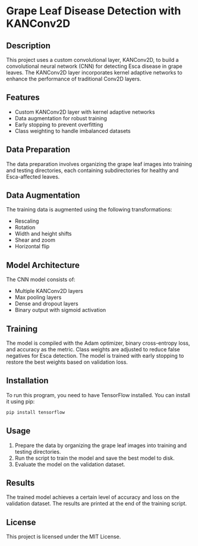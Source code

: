 # Grape Leaf Disease Detection with KANConv2D

## Description
This project uses a custom convolutional layer, KANConv2D, to build a convolutional neural network (CNN) for detecting Esca disease in grape leaves. The KANConv2D layer incorporates kernel adaptive networks to enhance the performance of traditional Conv2D layers.

## Features
- Custom KANConv2D layer with kernel adaptive networks
- Data augmentation for robust training
- Early stopping to prevent overfitting
- Class weighting to handle imbalanced datasets

## Data Preparation
The data preparation involves organizing the grape leaf images into training and testing directories, each containing subdirectories for healthy and Esca-affected leaves.

## Data Augmentation
The training data is augmented using the following transformations:
- Rescaling
- Rotation
- Width and height shifts
- Shear and zoom
- Horizontal flip

## Model Architecture
The CNN model consists of:
- Multiple KANConv2D layers
- Max pooling layers
- Dense and dropout layers
- Binary output with sigmoid activation

## Training
The model is compiled with the Adam optimizer, binary cross-entropy loss, and accuracy as the metric. Class weights are adjusted to reduce false negatives for Esca detection. The model is trained with early stopping to restore the best weights based on validation loss.

## Installation
To run this program, you need to have TensorFlow installed. You can install it using pip:

```bash
pip install tensorflow
```

## Usage
1. Prepare the data by organizing the grape leaf images into training and testing directories.
2. Run the script to train the model and save the best model to disk.
3. Evaluate the model on the validation dataset.

## Results
The trained model achieves a certain level of accuracy and loss on the validation dataset. The results are printed at the end of the training script.

## License
This project is licensed under the MIT License.
